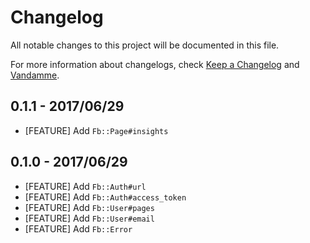 # Changelog

All notable changes to this project will be documented in this file.

For more information about changelogs, check
[Keep a Changelog](http://keepachangelog.com) and
[Vandamme](http://tech-angels.github.io/vandamme).

## 0.1.1  - 2017/06/29

* [FEATURE] Add `Fb::Page#insights`

## 0.1.0  - 2017/06/29

* [FEATURE] Add `Fb::Auth#url`
* [FEATURE] Add `Fb::Auth#access_token`
* [FEATURE] Add `Fb::User#pages`
* [FEATURE] Add `Fb::User#email`
* [FEATURE] Add `Fb::Error`
